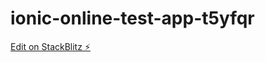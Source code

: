 # ionic-online-test-app-t5yfqr

[Edit on StackBlitz ⚡️](https://stackblitz.com/edit/ionic-online-test-app-t5yfqr)